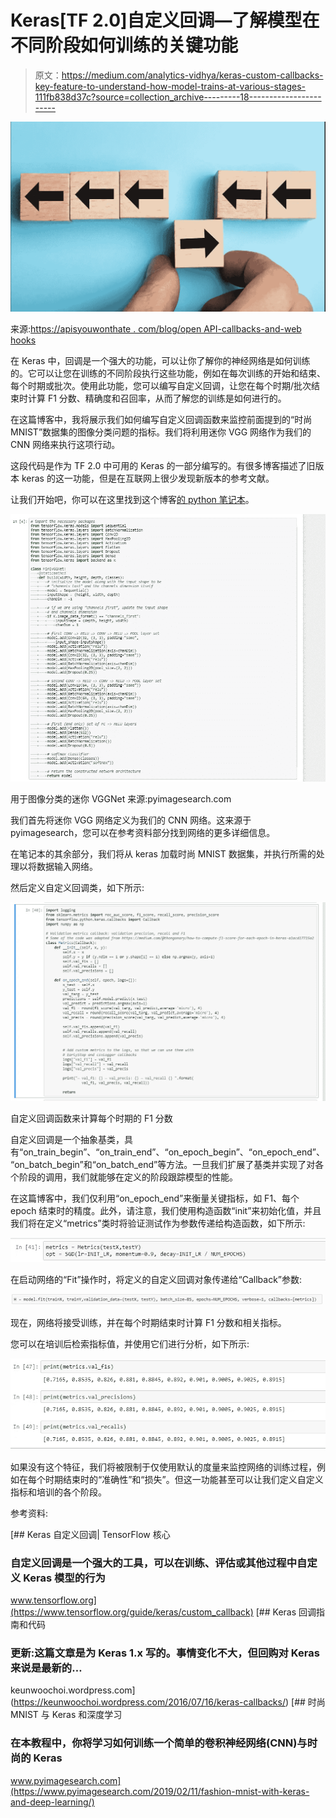 # Keras[TF 2.0]自定义回调—了解模型在不同阶段如何训练的关键功能

> 原文：<https://medium.com/analytics-vidhya/keras-custom-callbacks-key-feature-to-understand-how-model-trains-at-various-stages-111fb838d37c?source=collection_archive---------18----------------------->

![](img/f3f4d1ab4d1a35bcd4da367881f8ac5c.png)

来源:[https://apisyouwonthate . com/blog/open API-callbacks-and-web hooks](https://apisyouwonthate.com/blog/openapi-callbacks-and-webhooks)

在 Keras 中，回调是一个强大的功能，可以让你了解你的神经网络是如何训练的。它可以让您在训练的不同阶段执行这些功能，例如在每次训练的开始和结束、每个时期或批次。使用此功能，您可以编写自定义回调，让您在每个时期/批次结束时计算 F1 分数、精确度和召回率，从而了解您的训练是如何进行的。

在这篇博客中，我将展示我们如何编写自定义回调函数来监控前面提到的“时尚 MNIST”数据集的图像分类问题的指标。我们将利用迷你 VGG 网络作为我们的 CNN 网络来执行这项行动。

这段代码是作为 TF 2.0 中可用的 Keras 的一部分编写的。有很多博客描述了旧版本 keras 的这一功能，但是在互联网上很少发现新版本的参考文献。

让我们开始吧，你可以在这里找到这个博客[的 python 笔记本](https://github.com/VVasanth/MachineLearning/tree/master/KerasCustomCallbacks)。

![](img/28a242508b5379ad607b1c2fb7ff8c82.png)

用于图像分类的迷你 VGGNet 来源:pyimagesearch.com

我们首先将迷你 VGG 网络定义为我们的 CNN 网络。这来源于 pyimagesearch，您可以在参考资料部分找到网络的更多详细信息。

在笔记本的其余部分，我们将从 keras 加载时尚 MNIST 数据集，并执行所需的处理以将数据输入网络。

然后定义自定义回调类，如下所示:

![](img/90824e396089491be210bab42fc011cd.png)

自定义回调函数来计算每个时期的 F1 分数

自定义回调是一个抽象基类，具有“on_train_begin”、“on_train_end”、“on_epoch_begin”、“on_epoch_end”、“on_batch_begin”和“on_batch_end”等方法。一旦我们扩展了基类并实现了对各个阶段的调用，我们就能够在定义的阶段跟踪模型的性能。

在这篇博客中，我们仅利用“on_epoch_end”来衡量关键指标，如 F1、每个 epoch 结束时的精度。此外，请注意，我们使用构造函数“init”来初始化值，并且我们将在定义“metrics”类时将验证测试作为参数传递给构造函数，如下所示:

![](img/e01cb59436b5f1ec040ab0466901f18d.png)

在启动网络的“Fit”操作时，将定义的自定义回调对象传递给“Callback”参数:

![](img/4214661ad14714a0824810d0d8961099.png)

现在，网络将接受训练，并在每个时期结束时计算 F1 分数和相关指标。

您可以在培训后检索指标值，并使用它们进行分析，如下所示:

![](img/7d65600bc0d8acd120bd1eb414ef0b1f.png)

如果没有这个特征，我们将被限制于仅使用默认的度量来监控网络的训练过程，例如在每个时期结束时的“准确性”和“损失”。但这一功能甚至可以让我们定义自定义指标和培训的各个阶段。

参考资料:

 [## Keras 自定义回调| TensorFlow 核心

### 自定义回调是一个强大的工具，可以在训练、评估或其他过程中自定义 Keras 模型的行为

www.tensorflow.org](https://www.tensorflow.org/guide/keras/custom_callback)  [## Keras 回调指南和代码

### 更新:这篇文章是为 Keras 1.x 写的。事情变化不大，但回购对 Keras 来说是最新的…

keunwoochoi.wordpress.com](https://keunwoochoi.wordpress.com/2016/07/16/keras-callbacks/) [](https://www.pyimagesearch.com/2019/02/11/fashion-mnist-with-keras-and-deep-learning/) [## 时尚 MNIST 与 Keras 和深度学习

### 在本教程中，你将学习如何训练一个简单的卷积神经网络(CNN)与时尚的 Keras

www.pyimagesearch.com](https://www.pyimagesearch.com/2019/02/11/fashion-mnist-with-keras-and-deep-learning/)